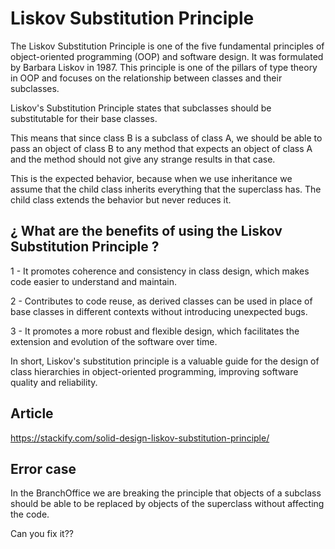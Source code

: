 # Liskov Substitution Principle

The Liskov Substitution Principle is one of the five fundamental principles of object-oriented programming (OOP) and software design. It was formulated by Barbara Liskov in 1987. This principle is one of the pillars of type theory in OOP and focuses on the relationship between classes and their subclasses.

Liskov's Substitution Principle states that subclasses should be substitutable for their base classes.

This means that since class B is a subclass of class A, we should be able to pass an object of class B to any method that expects an object of class A and the method should not give any strange results in that case.

This is the expected behavior, because when we use inheritance we assume that the child class inherits everything that the superclass has. The child class extends the behavior but never reduces it.

## ¿ What are the benefits of using the Liskov Substitution Principle ?

1 - It promotes coherence and consistency in class design, which makes code easier to understand and maintain.

2 - Contributes to code reuse, as derived classes can be used in place of base classes in different contexts without introducing unexpected bugs.

3 - It promotes a more robust and flexible design, which facilitates the extension and evolution of the software over time.

In short, Liskov's substitution principle is a valuable guide for the design of class hierarchies in object-oriented programming, improving software quality and reliability.

## Article
https://stackify.com/solid-design-liskov-substitution-principle/

## Error case

In the BranchOffice we are breaking the principle that objects of a subclass should be able to be replaced by objects of the superclass without affecting the code.

Can you fix it??